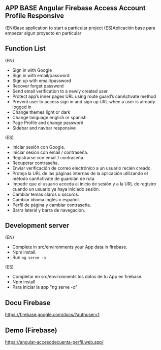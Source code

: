 ## APP BASE Angular Firebase Access Account Profile Responsive

(EN)Base application to start a particular project
(ES)Aplicación base para empezar algun proyecto en particular

## Function List
(EN)
- Sign in with Google
- Sign in with email/password
- Sign up with email/password
- Recover forget password
- Send email verification to a newly created user
- Protect app’s inner pages URL using route guard’s canActivate method
- Prevent user to access sign in and sign up URL when a user is already logged in
- Change themes light or dark
- Change language english or spanish
- Page Profile and change password
- Sidebar and navbar responsive

(ES)
- Iniciar sesión con Google.
- Iniciar sesión con email / contraseña.
- Registrarse con email / contraseña.
- Recuperar contraseña.
- Enviar verificación de correo electrónico a un usuario recién creado.
- Proteja la URL de las páginas internas de la aplicación utilizando el método canActivate de guardián de ruta.
- Impedir que el usuario acceda al inicio de sesión y a la URL de registro cuando un usuario ya haya iniciado sesión.
- Cambiar temas claros u oscuros.
- Cambiar idioma inglés o español.
- Perfil de página y cambiar contraseña.
- Barra lateral y barra de navegacion.


## Development server
(EN)
- Complete in src/environments your App data in firebase.
- Npm install.
- Run `ng serve -o`

(ES)
- Completar en src/environments los datos de tu App en firebase.
- Npm install
- Para iniciar la app "ng serve -o"

## Docu Firebase
https://firebase.google.com/docs/?authuser=1

## Demo (Firebase)
https://angular-accesodecuenta-perfil.web.app/